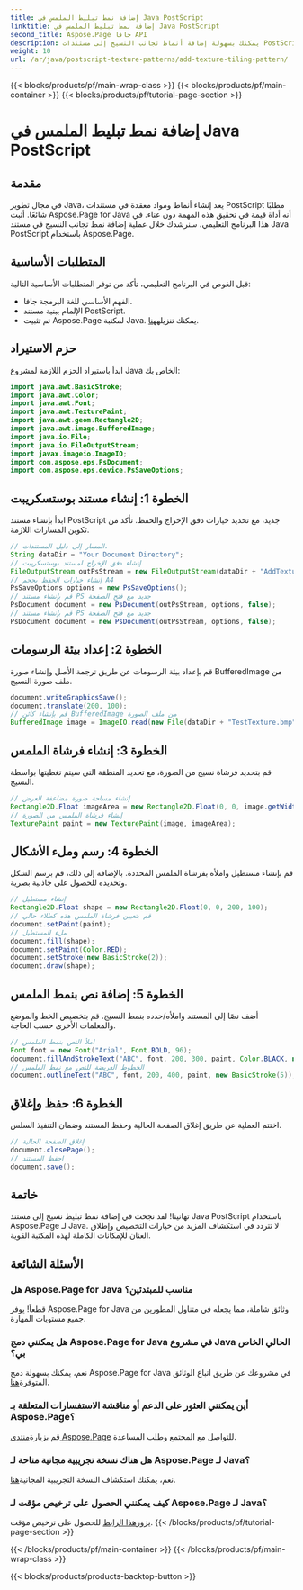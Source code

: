 ```yaml
---
title: إضافة نمط تبليط الملمس في Java PostScript
linktitle: إضافة نمط تبليط الملمس في Java PostScript
second_title: Aspose.Page جافا API
description: يمكنك بسهولة إضافة أنماط تجانب النسيج إلى مستندات PostScript باستخدام Aspose.Page لـ Java. استكشف دليل التكامل السلس الخاص بنا للتعرف على الإمكانيات الإبداعية.
weight: 10
url: /ar/java/postscript-texture-patterns/add-texture-tiling-pattern/
---
```


{{< blocks/products/pf/main-wrap-class >}}
{{< blocks/products/pf/main-container >}}
{{< blocks/products/pf/tutorial-page-section >}}

# إضافة نمط تبليط الملمس في Java PostScript

## مقدمة
في مجال تطوير Java، يعد إنشاء أنماط ومواد معقدة في مستندات PostScript مطلبًا شائعًا. أثبت Aspose.Page for Java أنه أداة قيمة في تحقيق هذه المهمة دون عناء. في هذا البرنامج التعليمي، سنرشدك خلال عملية إضافة نمط تجانب النسيج في مستند Java PostScript باستخدام Aspose.Page.
## المتطلبات الأساسية
قبل الغوص في البرنامج التعليمي، تأكد من توفر المتطلبات الأساسية التالية:
- الفهم الأساسي للغة البرمجة جافا.
- الإلمام ببنية مستند PostScript.
-  تم تثبيت Aspose.Page لمكتبة Java. يمكنك تنزيله[هنا](https://releases.aspose.com/page/java/).
## حزم الاستيراد
ابدأ باستيراد الحزم اللازمة لمشروع Java الخاص بك:
```java
import java.awt.BasicStroke;
import java.awt.Color;
import java.awt.Font;
import java.awt.TexturePaint;
import java.awt.geom.Rectangle2D;
import java.awt.image.BufferedImage;
import java.io.File;
import java.io.FileOutputStream;
import javax.imageio.ImageIO;
import com.aspose.eps.PsDocument;
import com.aspose.eps.device.PsSaveOptions;
```
## الخطوة 1: إنشاء مستند بوستسكريبت
ابدأ بإنشاء مستند PostScript جديد، مع تحديد خيارات دفق الإخراج والحفظ. تأكد من تكوين المسارات اللازمة.
```java
// المسار إلى دليل المستندات.
String dataDir = "Your Document Directory";
// إنشاء دفق الإخراج لمستند بوستسكريبت
FileOutputStream outPsStream = new FileOutputStream(dataDir + "AddTextureTilingPattern_outPS.ps");
// إنشاء خيارات الحفظ بحجم A4
PsSaveOptions options = new PsSaveOptions();
// قم بإنشاء مستند PS جديد مع فتح الصفحة
PsDocument document = new PsDocument(outPsStream, options, false);
// قم بإنشاء مستند PS جديد مع فتح الصفحة
PsDocument document = new PsDocument(outPsStream, options, false);
```
## الخطوة 2: إعداد بيئة الرسومات
قم بإعداد بيئة الرسومات عن طريق ترجمة الأصل وإنشاء صورة BufferedImage من ملف صورة النسيج.
```java
document.writeGraphicsSave();
document.translate(200, 100);
// قم بإنشاء كائن BufferedImage من ملف الصورة
BufferedImage image = ImageIO.read(new File(dataDir + "TestTexture.bmp"));
```
## الخطوة 3: إنشاء فرشاة الملمس
قم بتحديد فرشاة نسيج من الصورة، مع تحديد المنطقة التي سيتم تغطيتها بواسطة النسيج.
```java
// إنشاء مساحة صورة مضاعفة العرض
Rectangle2D.Float imageArea = new Rectangle2D.Float(0, 0, image.getWidth() * 2, image.getHeight());
// إنشاء فرشاة الملمس من الصورة
TexturePaint paint = new TexturePaint(image, imageArea);
```
## الخطوة 4: رسم وملء الأشكال
قم بإنشاء مستطيل واملأه بفرشاة الملمس المحددة. بالإضافة إلى ذلك، قم برسم الشكل وتحديده للحصول على جاذبية بصرية.
```java
// إنشاء مستطيل
Rectangle2D.Float shape = new Rectangle2D.Float(0, 0, 200, 100);
// قم بتعيين فرشاة الملمس هذه كطلاء حالي
document.setPaint(paint);
// ملء المستطيل
document.fill(shape);
document.setPaint(Color.RED);
document.setStroke(new BasicStroke(2));
document.draw(shape);
```
## الخطوة 5: إضافة نص بنمط الملمس
أضف نصًا إلى المستند واملأه/حدده بنمط النسيج. قم بتخصيص الخط والموضع والمعلمات الأخرى حسب الحاجة.
```java
// املأ النص بنمط الملمس
Font font = new Font("Arial", Font.BOLD, 96);
document.fillAndStrokeText("ABC", font, 200, 300, paint, Color.BLACK, new BasicStroke(2));
// الخطوط العريضة للنص مع نمط الملمس
document.outlineText("ABC", font, 200, 400, paint, new BasicStroke(5));
```
## الخطوة 6: حفظ وإغلاق
اختتم العملية عن طريق إغلاق الصفحة الحالية وحفظ المستند وضمان التنفيذ السلس.
```java
// إغلاق الصفحة الحالية
document.closePage();
// احفظ المستند
document.save();
```
## خاتمة
تهانينا! لقد نجحت في إضافة نمط تبليط نسيج إلى مستند Java PostScript باستخدام Aspose.Page لـ Java. لا تتردد في استكشاف المزيد من خيارات التخصيص وإطلاق العنان للإمكانات الكاملة لهذه المكتبة القوية.

## الأسئلة الشائعة
### هل Aspose.Page for Java مناسب للمبتدئين؟
قطعاً! يوفر Aspose.Page for Java وثائق شاملة، مما يجعله في متناول المطورين من جميع مستويات المهارة.
### هل يمكنني دمج Aspose.Page for Java في مشروع Java الحالي الخاص بي؟
 نعم، يمكنك بسهولة دمج Aspose.Page for Java في مشروعك عن طريق اتباع الوثائق المتوفرة[هنا](https://reference.aspose.com/page/java/).
### أين يمكنني العثور على الدعم أو مناقشة الاستفسارات المتعلقة بـ Aspose.Page؟
 قم بزيارة[منتدى Aspose.Page](https://forum.aspose.com/c/page/39) للتواصل مع المجتمع وطلب المساعدة.
### هل هناك نسخة تجريبية مجانية متاحة لـ Aspose.Page لـ Java؟
 نعم، يمكنك استكشاف النسخة التجريبية المجانية[هنا](https://releases.aspose.com/).
### كيف يمكنني الحصول على ترخيص مؤقت لـ Aspose.Page لـ Java؟
 يزور[هذا الرابط](https://purchase.aspose.com/temporary-license/) للحصول على ترخيص مؤقت.
{{< /blocks/products/pf/tutorial-page-section >}}

{{< /blocks/products/pf/main-container >}}
{{< /blocks/products/pf/main-wrap-class >}}

{{< blocks/products/products-backtop-button >}}
